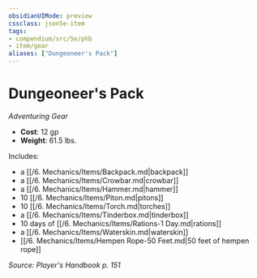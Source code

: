 ```yaml
---
obsidianUIMode: preview
cssclass: json5e-item
tags:
- compendium/src/5e/phb
- item/gear
aliases: ["Dungeoneer's Pack"]
---
```

# Dungeoneer's Pack
*Adventuring Gear*  

- **Cost**: 12 gp
- **Weight**: 61.5 lbs.

Includes:

- a [[/6. Mechanics/Items/Backpack.md|backpack]]  
- a [[/6. Mechanics/Items/Crowbar.md|crowbar]]  
- a [[/6. Mechanics/Items/Hammer.md|hammer]]  
- 10 [[/6. Mechanics/Items/Piton.md|pitons]]  
- 10 [[/6. Mechanics/Items/Torch.md|torches]]  
- a [[/6. Mechanics/Items/Tinderbox.md|tinderbox]]  
- 10 days of [[/6. Mechanics/Items/Rations-1 Day.md|rations]]  
- a [[/6. Mechanics/Items/Waterskin.md|waterskin]]  
- [[/6. Mechanics/Items/Hempen Rope-50 Feet.md|50 feet of hempen rope]]  

*Source: Player's Handbook p. 151*